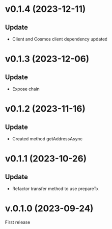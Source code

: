 # v0.1.4 (2023-12-11)

## Update

- Client and Cosmos client dependency updated

# v0.1.3 (2023-12-06)

## Update

- Expose chain

# v0.1.2 (2023-11-16)

## Update

- Created method getAddressAsync

# v0.1.1 (2023-10-26)

## Update

- Refactor transfer method to use prepareTx

# v.0.1.0 (2023-09-24)

First release
